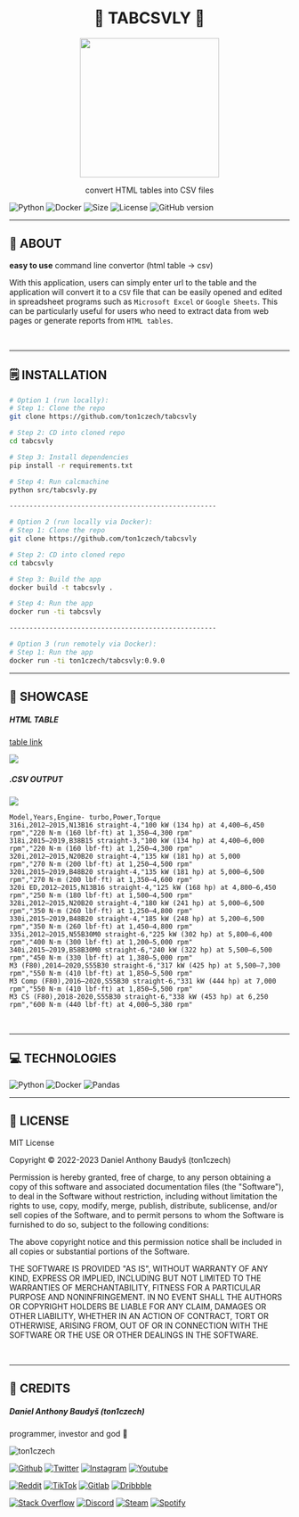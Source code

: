 <div align='center'>
    <h1><b>🚀 TABCSVLY 🚀</b></h1>
    <img src='https://em-content.zobj.net/thumbs/240/twitter/322/spiral-calendar_1f5d3-fe0f.png' width='250' height='250' />
    <p>convert HTML tables into CSV files</p>
</div>

![Python](https://badgen.net/badge/Python/3.10.9/blue?)
![Docker](https://badgen.net/badge/Docker/23.0.1/cyan?)
![Size](https://img.shields.io/github/languages/code-size/ton1czech/tabcsvly.svg)
![License](https://img.shields.io/github/license/ton1czech/tabcsvly.svg)
![GitHub version](https://badge.fury.io/gh/ton1czech%2Ftabcsvly.svg)

</div>

---

## 💾 **ABOUT**

**easy to use** command line convertor (html table -> csv)

With this application, users can simply enter url to the table and the application will convert it to a `CSV` file that can be easily opened and edited in spreadsheet programs such as `Microsoft Excel` or `Google Sheets`. This can be particularly useful for users who need to extract data from web pages or generate reports from `HTML tables`.

<br />

---

## 🗒️ **INSTALLATION**

```bash
# Option 1 (run locally):
# Step 1: Clone the repo
git clone https://github.com/ton1czech/tabcsvly

# Step 2: CD into cloned repo
cd tabcsvly

# Step 3: Install dependencies
pip install -r requirements.txt

# Step 4: Run calcmachine
python src/tabcsvly.py

----------------------------------------------------

# Option 2 (run locally via Docker):
# Step 1: Clone the repo
git clone https://github.com/ton1czech/tabcsvly

# Step 2: CD into cloned repo
cd tabcsvly

# Step 3: Build the app
docker build -t tabcsvly .

# Step 4: Run the app
docker run -ti tabcsvly

----------------------------------------------------

# Option 3 (run remotely via Docker):
# Step 1: Run the app
docker run -ti ton1czech/tabcsvly:0.9.0
```

---

## 🔎 **SHOWCASE**

##### HTML TABLE

<a href='https://en.wikipedia.org/wiki/BMW_3_Series_(F30)#Engines' target="_blank">table link</a>

<img src='https://imgur.com/EB6864Y.png' />

##### .CSV OUTPUT

<img src='https://imgur.com/xFhqGmz.png' />

```csv
Model,Years,Engine- turbo,Power,Torque
316i,2012–2015,N13B16 straight-4,"100 kW (134 hp) at 4,400–6,450 rpm","220 N⋅m (160 lbf⋅ft) at 1,350–4,300 rpm"
318i,2015–2019,B38B15 straight-3,"100 kW (134 hp) at 4,400–6,000 rpm","220 N⋅m (160 lbf⋅ft) at 1,250–4,300 rpm"
320i,2012–2015,N20B20 straight-4,"135 kW (181 hp) at 5,000 rpm","270 N⋅m (200 lbf⋅ft) at 1,250–4,500 rpm"
320i,2015–2019,B48B20 straight-4,"135 kW (181 hp) at 5,000–6,500 rpm","270 N⋅m (200 lbf⋅ft) at 1,350–4,600 rpm"
320i ED,2012–2015,N13B16 straight-4,"125 kW (168 hp) at 4,800–6,450 rpm","250 N⋅m (180 lbf⋅ft) at 1,500–4,500 rpm"
328i,2012–2015,N20B20 straight-4,"180 kW (241 hp) at 5,000–6,500 rpm","350 N⋅m (260 lbf⋅ft) at 1,250–4,800 rpm"
330i,2015–2019,B48B20 straight-4,"185 kW (248 hp) at 5,200–6,500 rpm","350 N⋅m (260 lbf⋅ft) at 1,450–4,800 rpm"
335i,2012–2015,N55B30M0 straight-6,"225 kW (302 hp) at 5,800–6,400 rpm","400 N⋅m (300 lbf⋅ft) at 1,200–5,000 rpm"
340i,2015–2019,B58B30M0 straight-6,"240 kW (322 hp) at 5,500–6,500 rpm","450 N⋅m (330 lbf⋅ft) at 1,380–5,000 rpm"
M3 (F80),2014–2020,S55B30 straight-6,"317 kW (425 hp) at 5,500–7,300 rpm","550 N⋅m (410 lbf⋅ft) at 1,850–5,500 rpm"
M3 Comp (F80),2016–2020,S55B30 straight-6,"331 kW (444 hp) at 7,000 rpm","550 N⋅m (410 lbf⋅ft) at 1,850–5,500 rpm"
M3 CS (F80),2018-2020,S55B30 straight-6,"338 kW (453 hp) at 6,250 rpm","600 N⋅m (440 lbf⋅ft) at 4,000–5,380 rpm"
```

<br />

---

## 💻 **TECHNOLOGIES**

![Python](https://img.shields.io/badge/python-3670A0?style=for-the-badge&logo=python&logoColor=ffdd54)
![Docker](https://img.shields.io/badge/docker-%230db7ed.svg?style=for-the-badge&logo=docker&logoColor=white)
![Pandas](https://img.shields.io/badge/pandas-130654?style=for-the-badge&logo=pandas&logoColor=white)

---

## 📎 **LICENSE**

MIT License

Copyright © 2022-2023 Daniel Anthony Baudyš (ton1czech)

Permission is hereby granted, free of charge, to any person obtaining a copy of this software and associated documentation files (the "Software"), to deal in the Software without restriction, including without limitation the rights to use, copy, modify, merge, publish, distribute, sublicense, and/or sell copies of the Software, and to permit persons to whom the Software is furnished to do so, subject to the following conditions:

The above copyright notice and this permission notice shall be included in all copies or substantial portions of the Software.

THE SOFTWARE IS PROVIDED "AS IS", WITHOUT WARRANTY OF ANY KIND, EXPRESS OR IMPLIED, INCLUDING BUT NOT LIMITED TO THE WARRANTIES OF MERCHANTABILITY, FITNESS FOR A PARTICULAR PURPOSE AND NONINFRINGEMENT. IN NO EVENT SHALL THE AUTHORS OR COPYRIGHT HOLDERS BE LIABLE FOR ANY CLAIM, DAMAGES OR OTHER LIABILITY, WHETHER IN AN ACTION OF CONTRACT, TORT OR OTHERWISE, ARISING FROM, OUT OF OR IN CONNECTION WITH THE SOFTWARE OR THE USE OR OTHER DEALINGS IN THE SOFTWARE.

<br />

---

## 📌 **CREDITS**

##### Daniel Anthony Baudyš (ton1czech)

programmer, investor and god 🤫

<img alt='ton1czech' src='https://avatars.githubusercontent.com/u/66372827?v=4' />

[<img alt="Github" src="https://img.shields.io/badge/@ton1czech-%23181717.svg?style=for-the-badge&logo=github&logoColor=white" />](https://github.com/ton1czech)
[<img alt="Twitter" src="https://img.shields.io/badge/@ton1czech-%231DA1F2.svg?style=for-the-badge&logo=Twitter&logoColor=white" />](https://twitter.com/ton1czech)
[<img alt="Instagram" src="https://img.shields.io/badge/@ton1czech-%23E4405F.svg?style=for-the-badge&logo=Instagram&logoColor=white" />](https://instagram.com/ton1czech)
[<img alt="Youtube" src="https://img.shields.io/badge/@ton1czech-%23FF0000.svg?style=for-the-badge&logo=YouTube&logoColor=white" />](https://www.youtube.com/channel/UCblA_CnykG2Dw_6IMwZ9z9A)

[<img alt="Reddit" src="https://img.shields.io/badge/@ton1czech-FF4500?style=for-the-badge&logo=reddit&logoColor=white" />](https://reddit.com/user/)
[<img alt="TikTok" src="https://img.shields.io/badge/@t0n1czech-%23000000.svg?style=for-the-badge&logo=TikTok&logoColor=white" />](https://www.tiktok.com/@ton1czech)
[<img alt="Gitlab" src="https://img.shields.io/badge/@ton1czech-%23181717.svg?style=for-the-badge&logo=gitlab&logoColor=white" />](https://gitlab.com/ton1czech)
[<img alt="Dribbble" src="https://img.shields.io/badge/@ton1czech-EA4C89?style=for-the-badge&logo=dribbble&logoColor=white" />](https://dribbble.com/ton1czech)

[<img alt="Stack Overflow" src="https://img.shields.io/badge/@ton1czech-FE7A16?style=for-the-badge&logo=stack-overflow&logoColor=white" />](https://stackoverflow.com/users/15073347/ton1czech)
[<img alt="Discord" src="https://img.shields.io/badge/@ton1czech%238028-%237289DA.svg?style=for-the-badge&logo=discord&logoColor=white" />]()
[<img alt="Steam" src="https://img.shields.io/badge/@ton1czech-%23000000.svg?style=for-the-badge&logo=steam&logoColor=white" />](https://steamcommunity.com/id/ton1czech)
[<img alt="Spotify" src="https://img.shields.io/badge/@ton1czech-1ED760?style=for-the-badge&logo=spotify&logoColor=white" />](https://open.spotify.com/user/212btc3myry7hwb45aybf4efi)
